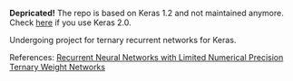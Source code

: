 **Depricated!** The repo is based on Keras 1.2 and not maintained anymore. Check [here](https://github.com/DingKe/nn_playground/tree/master/ternarynet) if you use Keras 2.0.


Undergoing project for ternary recurrent networks for Keras.

References: 
[Recurrent Neural Networks with Limited Numerical Precision](http://arxiv.org/abs/1608.06902)
[Ternary Weight Networks](http://arxiv.org/abs/1605.04711)
